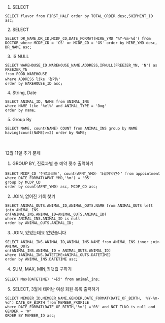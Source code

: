 1. SELECT

```mysql
SELECT flavor from FIRST_HALF order by TOTAL_ORDER desc,SHIPMENT_ID asc;
```

2. SELECT

```mysql
SELECT DR_NAME,DR_ID,MCDP_CD,DATE_FORMAT(HIRE_YMD '%Y-%m-%d') from DOCTOR where MCDP_CD = 'CS' or MCDP_CD = 'GS' order by HIRE_YMD desc, DR_NAME asc;
```

3. IS NULL

```mysql
SELECT WAREHOUSE_ID,WAREHOUSE_NAME,ADDRESS,IFNULL(FREEZER_YN, 'N') as FREEZER_YN 
from FOOD_WAREHOUSE 
where ADDRESS like '경기%'
order by WAREHOUSE_ID asc;
```

4. String, Date

```mysql
SELECT ANIMAL_ID, NAME from ANIMAL_INS 
where NAME like '%el%' and ANIMAL_TYPE = 'Dog'
order by name;
```

5. Group By

```mysql
SELECT NAME, count(NAME) COUNT from ANIMAL_INS group by NAME having(count(NAME)>=2) order by NAME;
```

<br />
<br />
12월 11일 추가 문제


<br />

1. GROUP BY, 진료과별 총 예약 횟수 출력하기

```mysql
SELECT MCDP_CD '진료과코드', count(APNT_YMD) '5월예약건수' from appointment 
where DATE_FORMAT(APNT_YMD,'%m') = '05'
group by MCDP_CD 
order by count(APNT_YMD) asc, MCDP_CD asc;
```

2. JOIN, 없어진 기록 찾기

```mysql
SELECT ANIMAL_OUTS.ANIMAL_ID,ANIMAL_OUTS.NAME from ANIMAL_OUTS left join ANIMAL_INS 
on(ANIMAL_INS.ANIMAL_ID=ANIMAL_OUTS.ANIMAL_ID)
where ANIMAL_INS.ANIMAL_ID is null
order by ANIMAL_OUTS.ANIMAL_ID;
```

3. JOIN, 있었는데요 없었습니다

```mysql
SELECT ANIMAL_INS.ANIMAL_ID,ANIMAL_INS.NAME from ANIMAL_INS inner join ANIMAL_OUTS 
on(ANIMAL_INS.ANIMAL_ID = ANIMAL_OUTS.ANIMAL_ID)
where (ANIMAL_INS.DATETIME>ANIMAL_OUTS.DATETIME)
order by ANIMAL_INS.DATETIME asc;
```

4. SUM, MAX, MIN,최댓값 구하기

```mysql
SELECT Max(DATETIME) '시간' from animal_ins;
```

5. SELECT, 3월에 태어난 여성 회원 목록 출력하기

```mysql
SELECT MEMBER_ID,MEMBER_NAME,GENDER,DATE_FORMAT(DATE_OF_BIRTH, '%Y-%m-%d') DATE_OF_BIRTH from MEMBER_PROFILE 
where DATE_FORMAT(DATE_OF_BIRTH,'%m') ='03' and NOT TLNO is null and GENDER = 'W'
ORDER BY MEMBER_ID asc;
```